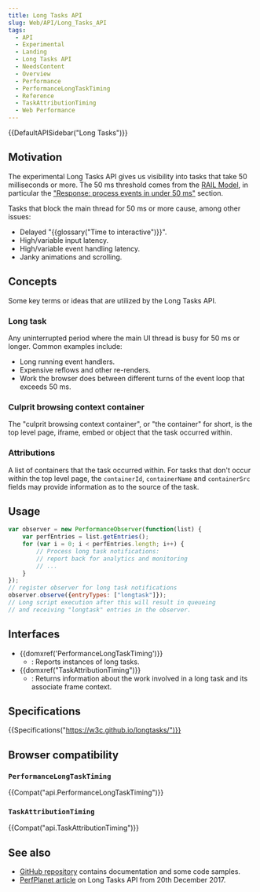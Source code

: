 ```yaml
---
title: Long Tasks API
slug: Web/API/Long_Tasks_API
tags:
  - API
  - Experimental
  - Landing
  - Long Tasks API
  - NeedsContent
  - Overview
  - Performance
  - PerformanceLongTaskTiming
  - Reference
  - TaskAttributionTiming
  - Web Performance
---
```

{{DefaultAPISidebar("Long Tasks")}}

## Motivation

The experimental Long Tasks API gives us visibility into tasks that take 50 milliseconds or more.
The 50 ms threshold comes from the [RAIL Model](https://web.dev/rail/), in particular the ["Response: process events in under 50 ms"](https://web.dev/rail/#response:-process-events-in-under-50ms) section.

Tasks that block the main thread for 50 ms or more cause, among other issues:

- Delayed "{{glossary("Time to interactive")}}".
- High/variable input latency.
- High/variable event handling latency.
- Janky animations and scrolling.

## Concepts

Some key terms or ideas that are utilized by the Long Tasks API.

### Long task

Any uninterrupted period where the main UI thread is busy for 50 ms or longer. Common examples include:

- Long running event handlers.
- Expensive reflows and other re-renders.
- Work the browser does between different turns of the event loop that exceeds 50 ms.

### Culprit browsing context container

The "culprit browsing context container", or "the container" for short, is the top level page, iframe, embed or object that the task occurred within.

### Attributions

A list of containers that the task occurred within. For tasks that don't occur within the top level page, the `containerId`, `containerName` and `containerSrc` fields may provide information as to the source of the task.

## Usage

```js
var observer = new PerformanceObserver(function(list) {
    var perfEntries = list.getEntries();
    for (var i = 0; i < perfEntries.length; i++) {
        // Process long task notifications:
        // report back for analytics and monitoring
        // ...
    }
});
// register observer for long task notifications
observer.observe({entryTypes: ["longtask"]});
// Long script execution after this will result in queueing
// and receiving "longtask" entries in the observer.
```

## Interfaces

- {{domxref('PerformanceLongTaskTiming')}}
  - : Reports instances of long tasks.
- {{domxref("TaskAttributionTiming")}}
  - : Returns information about the work involved in a long task and its associate frame context.

## Specifications

{{Specifications("https://w3c.github.io/longtasks/")}}

## Browser compatibility

### `PerformanceLongTaskTiming`

{{Compat("api.PerformanceLongTaskTiming")}}

### `TaskAttributionTiming`

{{Compat("api.TaskAttributionTiming")}}

## See also

- [GitHub repository](https://github.com/w3c/longtasks) contains documentation and some code samples.
- [PerfPlanet article](https://calendar.perfplanet.com/2017/tracking-cpu-with-long-tasks-api/) on Long Tasks API from 20th December 2017.
